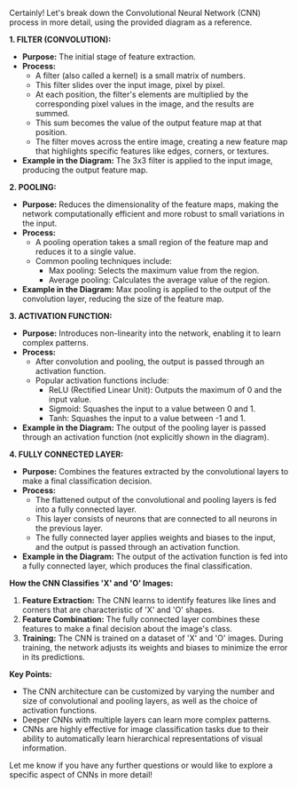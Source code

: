 Certainly! Let's break down the Convolutional Neural Network (CNN) process in more detail, using the provided diagram as a reference.

**1. FILTER (CONVOLUTION):**

- **Purpose:** The initial stage of feature extraction.
- **Process:**
    - A filter (also called a kernel) is a small matrix of numbers.
    - This filter slides over the input image, pixel by pixel.
    - At each position, the filter's elements are multiplied by the corresponding pixel values in the image, and the results are summed.
    - This sum becomes the value of the output feature map at that position.
    - The filter moves across the entire image, creating a new feature map that highlights specific features like edges, corners, or textures.
- **Example in the Diagram:** The 3x3 filter is applied to the input image, producing the output feature map.

**2. POOLING:**

- **Purpose:** Reduces the dimensionality of the feature maps, making the network computationally efficient and more robust to small variations in the input.
- **Process:**
    - A pooling operation takes a small region of the feature map and reduces it to a single value.
    - Common pooling techniques include:
        - Max pooling: Selects the maximum value from the region.
        - Average pooling: Calculates the average value of the region.
- **Example in the Diagram:** Max pooling is applied to the output of the convolution layer, reducing the size of the feature map.

**3. ACTIVATION FUNCTION:**

- **Purpose:** Introduces non-linearity into the network, enabling it to learn complex patterns.
- **Process:**
    - After convolution and pooling, the output is passed through an activation function.
    - Popular activation functions include:
        - ReLU (Rectified Linear Unit): Outputs the maximum of 0 and the input value.
        - Sigmoid: Squashes the input to a value between 0 and 1.
        - Tanh: Squashes the input to a value between -1 and 1.
- **Example in the Diagram:** The output of the pooling layer is passed through an activation function (not explicitly shown in the diagram).

**4. FULLY CONNECTED LAYER:**

- **Purpose:** Combines the features extracted by the convolutional layers to make a final classification decision.
- **Process:**
    - The flattened output of the convolutional and pooling layers is fed into a fully connected layer.
    - This layer consists of neurons that are connected to all neurons in the previous layer.
    - The fully connected layer applies weights and biases to the input, and the output is passed through an activation function.
- **Example in the Diagram:** The output of the activation function is fed into a fully connected layer, which produces the final classification.

**How the CNN Classifies 'X' and 'O' Images:**

1. **Feature Extraction:** The CNN learns to identify features like lines and corners that are characteristic of 'X' and 'O' shapes.
2. **Feature Combination:** The fully connected layer combines these features to make a final decision about the image's class.
3. **Training:** The CNN is trained on a dataset of 'X' and 'O' images. During training, the network adjusts its weights and biases to minimize the error in its predictions.

**Key Points:**

- The CNN architecture can be customized by varying the number and size of convolutional and pooling layers, as well as the choice of activation functions.
- Deeper CNNs with multiple layers can learn more complex patterns.
- CNNs are highly effective for image classification tasks due to their ability to automatically learn hierarchical representations of visual information.

Let me know if you have any further questions or would like to explore a specific aspect of CNNs in more detail!

